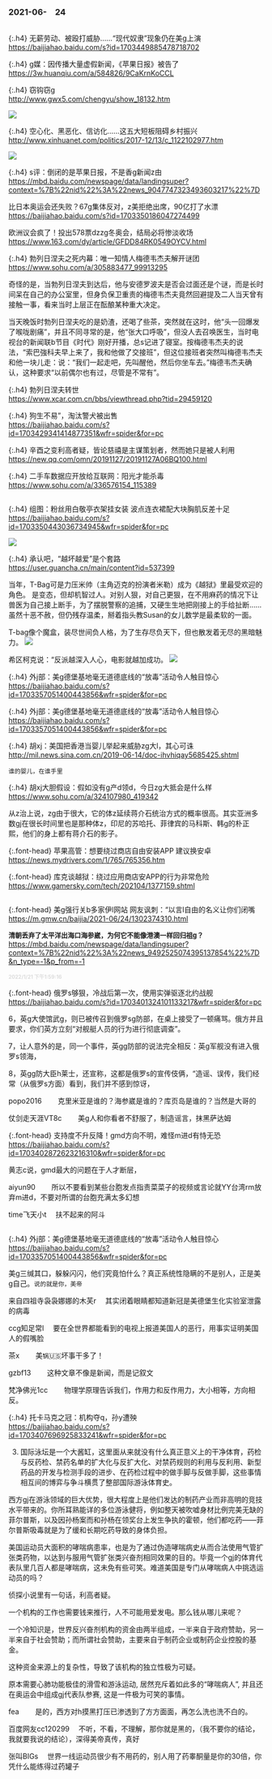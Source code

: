 ### 2021-06-　24

```tip
```

{:.h4}
无薪劳动、被殴打威胁……“现代奴隶”现象仍在美g上演
<br>[
https://baijiahao.baidu.com/s?id=1703449885478718702
](
https://baijiahao.baidu.com/s?id=1703449885478718702
)

{:.h4}
g媒：因传播大量虚假新闻，《苹果日报》被告了
<br>[
https://3w.huanqiu.com/a/584826/9CaKrnKoCCL
](
https://3w.huanqiu.com/a/584826/9CaKrnKoCCL
)

{:.h4}
窃钩窃g
<br>[
http://www.gwx5.com/chengyu/show_18132.htm
](
http://www.gwx5.com/chengyu/show_18132.htm
)

![](http://www.gwx5.com/static/upload/cy/32/b/18132.jpg)

{:.h4}
空心化、黑恶化、信访化......这五大短板阻碍乡村振兴
<br>[
http://www.xinhuanet.com/politics/2017-12/13/c_1122102977.htm
](
http://www.xinhuanet.com/politics/2017-12/13/c_1122102977.htm
)

![](http://www.xinhuanet.com/politics/2017-12/13/1122102977_15131299364371n.jpg)

{:.h4}
s评：倒闭的是苹果日报，不是香g新闻z由
<br>[
https://mbd.baidu.com/newspage/data/landingsuper?context=%7B%22nid%22%3A%22news_9047747323493603217%22%7D
](
https://mbd.baidu.com/newspage/data/landingsuper?context=%7B%22nid%22%3A%22news_9047747323493603217%22%7D
)

比日本奥运会还失败？67g集体反对，z美拒绝出席，90亿打了水漂
https://baijiahao.baidu.com/s?id=1703350186047274499

欧洲议会疯了！投出578票dzzg冬奥会，结局必将惨淡收场
https://www.163.com/dy/article/GFDD84RK0549OYCV.html

{:.h4}
勃列日涅夫之死内幕：唯一知情人梅德韦杰夫解开谜团
<br>[
https://www.sohu.com/a/305883477_99913295
](
https://www.sohu.com/a/305883477_99913295
)

奇怪的是，当勃列日涅夫到达后，他与安德罗波夫是否会过面还是个谜，而是长时间呆在自己的办公室里，但身负保卫重责的梅德韦杰夫竟然回避提及二人当天曾有接触一事，看来当时上层正在酝酿某种重大决定。

当天晚饭时勃列日涅夫吃的是奶渣，还喝了些茶，突然就在这时，他“头一回爆发了喉咙剧痛”，并且不同寻常的是，他“张大口呼吸”，但没人去召唤医生，当时电视台的新闻联b节目《时代》刚好开播，总s记进了寝室。按梅德韦杰夫的说法，“索巴強科夫早上来了，我和他做了交接班”，但这位接班者突然叫梅德韦杰夫和他一块儿走：说：“我们一起走吧，先叫醒他，然后你坐车去。”梅德韦杰夫确认，这种要求“以前偶尔也有过，尽管是不常有”。

{:.h4}
勃列日涅夫转世
<br>[
https://www.xcar.com.cn/bbs/viewthread.php?tid=29459120
](
https://www.xcar.com.cn/bbs/viewthread.php?tid=29459120
)

{:.h4}
狗生不易”，淘汰警犬被出售
<br>[
https://baijiahao.baidu.com/s?id=1703429341414877351&wfr=spider&for=pc
](
https://baijiahao.baidu.com/s?id=1703429341414877351&wfr=spider&for=pc
)

{:.h4}
辛酉之变利高者疑，皆论慈禧是主谋策划者，然而她只是被人利用
<br>[
https://new.qq.com/omn/20191127/20191127A06BQ100.html
](
https://new.qq.com/omn/20191127/20191127A06BQ100.html
)

{:.h4}
二手车数据应开放给互联网：阳光才能杀毒
<br>[
https://www.sohu.com/a/336576154_115389
](
https://www.sohu.com/a/336576154_115389
)

```tip
```

{:.h4}
组图：粉丝用白敬亭衣架挂女装 波点连衣裙配大块胸肌反差十足
<br>[
https://baijiahao.baidu.com/s?id=1703350443036734945&wfr=spider&for=pc
](
https://baijiahao.baidu.com/s?id=1703350443036734945&wfr=spider&for=pc
)

![](https://pics1.baidu.com/feed/c75c10385343fbf23274a70d4d86788864388f41.jpeg?token=73763e384cadfb2c7e3ba191df194216)

{:.h4}
承认吧，“越坏越爱”是个套路
<br>[
https://user.guancha.cn/main/content?id=537399
](
https://user.guancha.cn/main/content?id=537399
)

当年，T-Bag可是力压米帅（主角迈克的扮演者米勒）成为《越狱》里最受欢迎的角色。
是变态，但却机智过人。对别人狠，对自己更狠，在不用麻药的情况下让兽医为自己接上断手，为了摆脱警察的追捕，又硬生生地把刚接上的手给扯断……
虽然十恶不赦，但仍残存温柔，掰着指头教Susan的女儿数学是最柔软的一面。

T-bag像个魔盒，装尽世间负人格，为了生存尽负天下，但也散发着无尽的黑暗魅力。
![](https://i.guancha.cn/bbs/2021/06/24/20210624134245526..jpg)

希区柯克说：“反派越深入人心，电影就越加成功。
![](https://i.guancha.cn/bbs/2021/06/24/20210624134245360..jpg)

{:.h4}
外j部：美g德堡基地毫无道德底线的“放毒”活动令人触目惊心
<br>[
https://baijiahao.baidu.com/s?id=1703357051400443856&wfr=spider&for=pc
](
https://baijiahao.baidu.com/s?id=1703357051400443856&wfr=spider&for=pc
)

{:.h4}
外j部：美g德堡基地毫无道德底线的“放毒”活动令人触目惊心
<br>[
https://baijiahao.baidu.com/s?id=1703357051400443856&wfr=spider&for=pc
](
https://baijiahao.baidu.com/s?id=1703357051400443856&wfr=spider&for=pc
)

{:.h4}
胡xj：美国把香港当婴儿举起来威胁zg大l，其心可诛
<br>[
http://mil.news.sina.com.cn/2019-06-14/doc-ihvhiqay5685425.shtml
](
http://mil.news.sina.com.cn/2019-06-14/doc-ihvhiqay5685425.shtml
)

`谁的婴儿，在谁手里`

{:.h4}
胡xj大胆假设：假如没有g产d领d，今日zg大抵会是什么样
<br>[
https://www.sohu.com/a/324107980_419342
](
https://www.sohu.com/a/324107980_419342
)

从z治上说，zg由于很大，它的体z延续蒋介石统治方式的概率很高。其实亚洲多数gj在很长时间里也是那种体z，印尼的苏哈托、菲律宾的马科斯、韩g的朴正熙，他们的身上都有蒋介石的影子。

{:.font-head}
苹果高管：想要绕过商店自由安装APP 建议换安卓
<br>[
https://news.mydrivers.com/1/765/765356.htm
](
https://news.mydrivers.com/1/765/765356.htm
)

{:.font-head}
库克谈越狱：绕过应用商店安APP的行为非常危险
<br>[
https://www.gamersky.com/tech/202104/1377159.shtml
](
https://www.gamersky.com/tech/202104/1377159.shtml
)

```note
```

{:.font-head}
美g强行关b多家伊l网站 网友讽刺：“以言l自由的名义让你们闭嘴
<br>[
https://m.gmw.cn/baijia/2021-06/24/1302374310.html
](
https://m.gmw.cn/baijia/2021-06/24/1302374310.html
)

<font size="2"><b>
清朝丢弃了太平洋出海口海参崴，为何它不能像港澳一样回归祖g？</b></font><br>
https://mbd.baidu.com/newspage/data/landingsuper?context=%7B%22nid%22%3A%22news_9492525074395137854%22%7D&n_type=-1&p_from=-1

<font size="1" style="color:#DCDCDC"><b>2022/1/21 下午1:59:16</b></font><br>

{:.font-head}
俄罗s够狠，冷战后第一次，使用实弹驱逐北约战舰
<br>[
https://baijiahao.baidu.com/s?id=1703401324101133217&wfr=spider&for=pc
](
https://baijiahao.baidu.com/s?id=1703401324101133217&wfr=spider&for=pc
)

6，英g大使馆武g，则已被传召到俄罗sg防部，在桌上接受了一顿痛骂。俄方并且要求，你们英方立刻“对舰艇人员的行为进行彻底调查”。

7，让人意外的是，同一个事件，英gg防部的说法完全相反：英g军舰没有进入俄罗s领海，

8，英gg防大臣h莱士，还宣称，这都是俄罗s的宣传伎俩，“造谣、误传，我们经常（从俄罗s方面）看到，我们并不感到惊讶，

popo2016　
　克里米亚是谁的？海参崴是谁的？库页岛是谁的？当然是大哥的

仗剑走天涯VT8c　
　美g人和你看者不舒服了，制造谣言，抹黑萨达姆

{:.font-head}
支持度不升反降！gmd方向不明，难怪m进d有恃无恐
<br>[
https://baijiahao.baidu.com/s?id=1703402872623216310&wfr=spider&for=pc
](
https://baijiahao.baidu.com/s?id=1703402872623216310&wfr=spider&for=pc
)

黄志c说，gmd最大的问题在于人才断层，

aiyun90　
　所以不要看到某些台胞发点指责菜菜子的视频或言论就YY台湾rm放弃m进d，不要对所谓的台胞充满太多幻想

time飞天小t
　扶不起来的阿斗

```tip
```

{:.h4}
外j部：美g德堡基地毫无道德底线的“放毒”活动令人触目惊心
<br>[
https://baijiahao.baidu.com/s?id=1703357051400443856&wfr=spider&for=pc
](
https://baijiahao.baidu.com/s?id=1703357051400443856&wfr=spider&for=pc
)

美g三缄其口，躲躲闪闪，他们究竟怕什么？真正系统性隐瞒的不是别人，正是美g自己。`说的就是你，美帝`

来自四祖寺袅袅娜娜的木芙r
　其实闭着眼睛都知道新冠是美德堡生化实验室泄露的病毒

ccg知足常l
　要在全世界都能看到的电视上报道美国人的恶行，用事实证明美国人的假嘴脸

茶x　
　美`锅`🇺🇸坏事干多了！

gzbf13　
　这种文章不像是新闻，而是记叙文

梵净佛光1cc　
　物理学原理告诉我们，作用力和反作用力，大小相等，方向相反。

{:.h4}
托卡马克之冠：机构夺q，孙y遭殃
<br>[
https://baijiahao.baidu.com/s?id=1703407696925833241&wfr=spider&for=pc
](
https://baijiahao.baidu.com/s?id=1703407696925833241&wfr=spider&for=pc
)

3. 国际泳坛是一个大酱缸，这里面从来就没有什么真正意义上的干净体育，药检与反药检、禁药名单的扩大化与反扩大化、对禁药规则的利用与反利用、新型药品的开发与检测手段的进步、在药检过程中的做手脚与反做手脚，这些事情相互间的博弈与争斗横贯了整部国际游泳体育史。

西方gj在游泳领域的巨大优势，很大程度上是他们发达的制药产业而非高明的竞技水平带来的。你所耳熟能详的多位游泳健将，例如整天被吹嘘身材比例完美无缺的菲尔普斯，以及因孙杨案而和孙杨在领奖台上发生争执的霍顿，他们都吃药——菲尔普斯吸毒就是为了缓和长期吃药导致的身体负担。

美国运动员大面积的哮喘病患率，也是为了通过伪造哮喘病史从而合法使用气管扩张类药物，以达到与服用气管扩张类兴奋剂相同效果的目的。毕竟一个gj的体育代表队里几百人都是哮喘病，这未免有些可笑。难道美国是专门从哮喘病人中挑选运动员的吗？

侦探小说里有一句话，利高者疑。

一个机构的工作也需要钱来推行，人不可能用爱发电。那么钱从哪儿来呢？

一个冷知识是，世界反兴奋剂机构的资金由两半组成，一半来自于政府赞助，另一半来自于社会赞助；而所谓社会赞助，主要来自于制药企业或制药企业控股的基金。

这种资金来源上的复杂性，导致了该机构的独立性极为可疑。

原本需要心肺功能极佳的滑雪和游泳运动, 居然充斥着如此多的“哮喘病人”, 并且还在奥运会中组成gj代表队参赛, 这是一件极为可笑的事情。

fea　
　是的，西方对h摸黑打压已渗透到了方方面面，再怎么洗也洗不白的。

百度网友cc120299　
不听，不看，不理解，那你就是黑的，（我不要你的结论，我就要我说的结论），深得美帝真传，真好

张叫BIGs
　世界一线运动员很少有不用药的，别人用了药睾酮量是你的30倍，你凭什么能练得过药罐子
